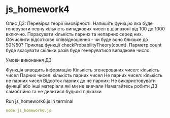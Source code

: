 # js_homework4

Опис ДЗ: Перевірка теорії ймовірності. Напишіть функцію яка буде генерувати певну кількість випадкових чисел в діапазоні від 100 до 1000 включно. Порахувати кількість парних та непарних серед них. Обчислити відсоткове співвідношення - чи буде воно близьке до 50%50? Приклад функції checkProbabilityTheory(count). Парметр count буде вказувати скільки разів буде генеруватися випадкове число.

Умови виконання ДЗ

Функція виводить інформацію
Кількість згенерованих чисел: кількість чисел
Парних чисел: кількість парних чисел
Не парних чисел: кількість не парних чисел
Відсоток парних до не парних:
Не використовувати функції або інші матеріали які ми не вивчали
Намагайтесь робити ДЗ самостійно та не дивитися будьякі підказки

Run js_homework6.js in terminal
```yml
node js_homework6.js
```